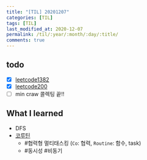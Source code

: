 ```yaml
---
title: "[TIL] 20201207"
categories: [TIL]
tags: [TIL]
last_modified_at: 2020-12-07
permalink: /til/:year/:month/:day/:title/
comments: true
---
```

## todo
- [X] [leetcode1382](https://leetcode.com/problems/balance-a-binary-search-tree/)
- [X] [leetcode200](https://leetcode.com/problems/number-of-islands/)
- [ ] min craw 콜렉팅 끝!!

## What I learned
* DFS
* [코루틴](https://wooooooak.github.io/kotlin/2019/08/25/코틀린-코루틴-개념-익히기)
    * #협력형 멀티태스킹  (`Co`: 협력, `Routine`: 함수, task)
    * #동시성 #비동기